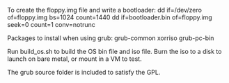 To create the floppy.img file and write a bootloader:
dd if=/dev/zero of=floppy.img bs=1024 count=1440
dd if=bootloader.bin of=floppy.img seek=0 count=1 conv=notrunc

Packages to install when using grub:
grub-common
xorriso
grub-pc-bin

Run build_os.sh to build the OS bin file and iso file.
Burn the iso to a disk to launch on bare metal, or mount in a VM
to test.

The grub source folder is included to satisfy the GPL.